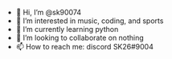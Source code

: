 - 👋 Hi, I’m @sk90074
- 👀 I’m interested in music, coding, and sports
- 🌱 I’m currently learning python
- 💞️ I’m looking to collaborate on nothing
- 📫 How to reach me: discord SK26#9004

<!---
sk90074/sk90074 is a ✨ special ✨ repository because its `README.md` (this file) appears on your GitHub profile.
You can click the Preview link to take a look at your changes.
--->

